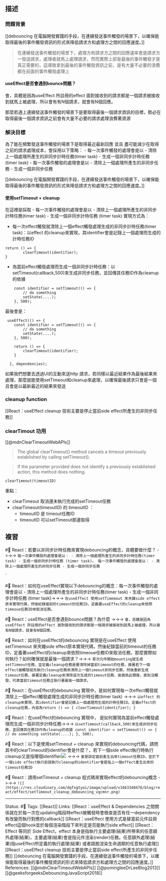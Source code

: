 ## 描述


### 問題背景

[[debouncing 在電腦開發實踐的手段，在連續發送事件觸發的場景下，以確保能取得最後的事件觸發資訊的形式來降低請求方和處理方之間的回應速度。]]

> 在連續發送事件觸發的場景下，處理方和請求方之間的回應速率會是請求方一發送請求，處理者就馬上處理請求，然而實際上卻是最後的事件觸發才是真正需要的，這導致拿到最後的事件觸發資訊之前，是有大量不必要的浪費都在前面的事件觸發處理上


#### useEffect是否會遇到bounce問題？
會，具體是因為useEffect 所註冊的effect 面對接收到的請求都是一個請求被接收到就馬上被處理，所以會有有N個請求，就會有N個回應。


那麼若遇上連續發送事件觸發的場景下是要取得最後一個請求資訊的目標，勢必在取得最後一個請求資訊之前會有大量不必要的請求處理浪費著資源


### 解決目標
為了能在頻繁發送事件觸發的場景下是取得最近最新回應 並且 盡可能減少在取得之前的請求處理成本，會採用以下策略：
	- 每一次事件觸發的處理會是以
		- 清除上一個處理所產生的非同步計時任務(timer task)
		- 生成一個非同步計時任務 (timer task)
	- 每一次事件觸發的處理會是以
		- 清除上一個處理所產生的非同步任務
		- 生成一個非同步任務


[[debouncing 在電腦開發實踐的手段，在連續發送事件觸發的場景下，以確保能取得最後的事件觸發資訊的形式來降低請求方和處理方之間的回應速度。]]
#### 使用setTimeout + cleanup
在這裡是採取
	- 每一次事件觸發的處理會是以
		- 清除上一個處理所產生的非同步計時任務(timer task)
		- 生成一個非同步計時任務 (timer task)
實現方式為：
- 每一次effect觸發就清除上一個effect觸發處理生成的非同步計時任務(timer task)：以effect 的cleanup來實現，其identifier會是記錄上一個處理而生成的計時任務ID
```
return () => {
		clearTimeout(identifier);
}
```
- 為當前effect觸發處理而生成一個非同步計時任務：以setTimeout(callback,500)來生成非同步任務，並回傳其任務ID作為cleanup的依據
```
    const identifier = setTimeout(() => {
	    // do something
	    setState(....);
    }, 500);
```


最後會是：

```
 useEffect(() => {
    const identifier = setTimeout(() => {
	    // do something
	    setState(....);
    }, 500);

	return () => {
		clearTimeout(identifier);
	}
	
  }, dependencies);
```


如果我們想要去透過UI的互動來送http 請求，若同樣以最近結果作為最後結果來處理，那麼就能使用setTimeout和cleanup來處理，以確保最後請求只會是一個且會是以最新最近的結果來發送



### cleanup function

[[React：useEffect cleanup 技術主要是停止當前side effect所產生的非同步任務]]



### clearTimout 功用

[[@mdnClearTimeoutWebAPIs]]
>  The global clearTimeout() method cancels a timeout previously established by calling setTimeout().

> If the parameter provided does not identify a previously established action, this method does nothing. 

```
clearTimeout(timeoutID)
```


重點：
- clearTimeout 取消還未執行完成的setTimeout任務
- clearTimeout(timeoutID) 的 timeoutID ：
	- timeoutID 是 timeout任務ID
	- timeoutID 可以setTimeout那邊取得

## 複習

#🧠 React：若要以非同步計時任務來實現debouncing的概念，具體要做什麼？ ->->-> `每一次事件觸發的處理會是以： - 清除上一個處理所產生的非同步計時任務(timer task) - 生成一個非同步計時任務 (timer task)。 每一次事件觸發的處理會是以： - 清除上一個處理所產生的非同步任務 - 生成一個非同步任務`
<!--SR:!2022-11-10,32,230-->
`

#🧠  React：如何在useEffect實現以下debouncing的概念：每一次事件觸發的處理會是以 - 清除上一個處理所產生的非同步計時任務(timer task) - 生成一個非同步計時任務 (timer task)->->-> `在useEffect 使用setTimemout 來夾雜side effect原本實現代碼，然後紀錄當前的timeout的任務ID，定義著useEffect的cleanup來依照timeoue任務ID來取消任務。`
<!--SR:!2022-11-18,37,230-->

#🧠 React：useEffect是否會遇到bounce問題？為什麼 ->->-> `會，具體是因為useEffect 所註冊的effect 面對接收到的請求都是一個請求被接收到就馬上被處理，所以會有N個請求，就會有N個回應。`
<!--SR:!2022-11-20,40,247-->


#🧠 React：如何在useEffect的debouncing 實現是在useEffect 使用setTimemout 來夾雜side effect原本實現代碼，然後紀錄當前的timeout的任務ID，定義著useEffect的cleanup來依照timeoue任務ID來取消任務，那麼實際如何執行？如何確保就是最後一個請求？->->-> `首次元件開始mounting就生成setTimeout任務，並定義cleanup任務是要清除掉當前timeout的任務，接著若下一個effect被觸發就先執行cleanup任務來清除上一個timeout非同步任務，然後重新生成timeout任務，接著定義cleanup來清除這次生成的timeout任務，後面依此類推，直到沒觸發，代表當前timeout任務正執行著最後一個請求。`
<!--SR:!2023-01-10,74,250-->

#🧠 React：在useEffect的debouncing 實現中，是如何實現每一次effect觸發就清除上一個effect觸發處理生成的非同步計時任務(timer task) ->->-> `以effect 的cleanup來實現，其identifier會是記錄上一個處理而生成的計時任務ID。定義effect的cleanup任務，內容為return () => { clearTimeout(identifier); }`
<!--SR:!2023-01-10,74,250-->

#🧠 React：在useEffect的debouncing 實現中， 是如何實現為當前effect觸發處理而生成一個非同步計時任務->->-> `以setTimeout(callback,500)來生成非同步任務，並回傳其任務ID作為cleanup的依據 const identifier = setTimeout(() => { // do something setState(....); }, 500);`
<!--SR:!2023-01-10,74,250-->

#🧠 React：以下是使用setTimeout + cleanup 來實現的debouncing代碼，請問其中的clearTimeout的identifier會是什麼？，若下一個side effect執行時執行cleanup又是指哪個identifier![](https://res.cloudinary.com/dqfxgtyoi/image/upload/v1663348476/blog/react/effect/setTimeout_cleanup_debouncing_vgcmnr.png) ->->-> `會是設定當前產生出來timeout任務ID，並於下一個side effect執行前就執行cleanup的identifier會是指上一個effect產生出來的timeout任務ID`
<!--SR:!2023-01-26,79,247-->


#🧠 React：請用setTimeout + cleanup 程式碼來實現effect的debouncing概念 ->->-> `![](https://res.cloudinary.com/dqfxgtyoi/image/upload/v1663348476/blog/react/effect/setTimeout_cleanup_debouncing_vgcmnr.png)`
<!--SR:!2023-01-10,74,250-->

---
Status: #🌱 
Tags:
[[React]]
Links:
[[React：useEffect & Dependencies 之間關係就在於每一次在updating階段時effect被觸發時會檢查是否有任一dependency有改變而執行對應的callback]]
[[React：useEffect 使用方式是替當前元件註冊effect這個hook並於每個渲染階段下來判定是否能執行side effect]]
[[React：Effect 等同於 Side Effect，effect 本身是指執行主要處理(結果)所帶來的任意額外處理(結果)，主要處理(結果)會是指元件渲染(render)任務。任意額外處理(結果)指useEffect所定義的執行處理(結果) 或者跳脫渲染生命週期的任意執行處理]]
[[React：useEffect cleanup 技術主要是停止當前side effect所產生的非同步任務]]
[[debouncing 在電腦開發實踐的手段，在連續發送事件觸發的場景下，以確保能取得最後的事件觸發資訊的形式來降低請求方和處理方之間的回應速度。]]
References:
[[@mdnClearTimeoutWebAPIs]]
[[@pomingleeDrLeeBlog2013]]
[[@geeksforgeeksDebouncingJavaScript2018]]